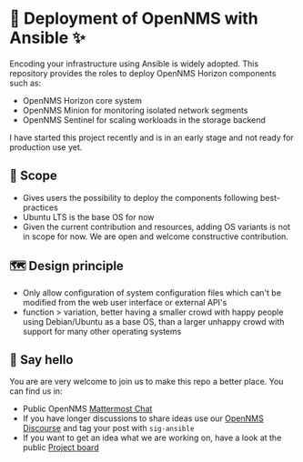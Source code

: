 # 🚀 Deployment of OpenNMS with Ansible ✨

Encoding your infrastructure using Ansible is widely adopted.
This repository provides the roles to deploy OpenNMS Horizon components such as:

* OpenNMS Horizon core system
* OpenNMS Minion for monitoring isolated network segments
* OpenNMS Sentinel for scaling workloads in the storage backend

I have started this project recently and is in an early stage and not ready for production use yet.

## 🎯 Scope

* Gives users the possibility to deploy the components following best-practices
* Ubuntu LTS is the base OS for now
* Given the current contribution and resources, adding OS variants is not in scope for now.
We are open and welcome constructive contribution.

## 🗺 Design principle

* Only allow configuration of system configuration files which can't be modified from the web user interface or external API's
* function > variation, better having a smaller crowd with happy people using Debian/Ubuntu as a base OS, than a larger unhappy crowd with support for many other operating systems

## 👋 Say hello

You are are very welcome to join us to make this repo a better place.
You can find us in:

* Public OpenNMS [Mattermost Chat](https://chat.opennms.com/opennms/channels/opennms-discussion)
* If you have longer discussions to share ideas use our [OpenNMS Discourse](https://opennms.discourse.group) and tag your post with `sig-ansible`
* If you want to get an idea what we are working on, have a look at the public [Project board](https://github.com/orgs/opennms-forge/projects/3)
